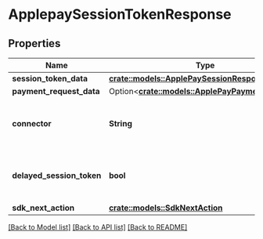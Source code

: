 # ApplepaySessionTokenResponse

## Properties

Name | Type | Description | Notes
------------ | ------------- | ------------- | -------------
**session_token_data** | [**crate::models::ApplePaySessionResponse**](ApplePaySessionResponse.md) |  | 
**payment_request_data** | Option<[**crate::models::ApplePayPaymentRequest**](ApplePayPaymentRequest.md)> |  | [optional]
**connector** | **String** | The session token is w.r.t this connector | 
**delayed_session_token** | **bool** | Identifier for the delayed session response | 
**sdk_next_action** | [**crate::models::SdkNextAction**](SdkNextAction.md) |  | 

[[Back to Model list]](../README.md#documentation-for-models) [[Back to API list]](../README.md#documentation-for-api-endpoints) [[Back to README]](../README.md)


